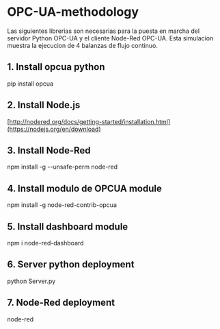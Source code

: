 # OPC-UA-methodology
Las siguientes librerias son necesarias para la puesta en marcha del servidor Python OPC-UA y el cliente Node-Red OPC-UA. Esta simulacion muestra la ejecucion de 4 balanzas de flujo continuo.



## 1. Install opcua python 
pip install opcua

## 2. Install Node.js
[http://nodered.org/docs/getting-started/installation.html](https://nodejs.org/en/download)

## 3. Install Node-Red
npm install -g --unsafe-perm node-red

## 4. Install modulo de OPCUA module 
npm install -g node-red-contrib-opcua

## 5. Install dashboard module
npm i node-red-dashboard

## 6. Server python deployment
python Server.py

## 7. Node-Red deployment
node-red



